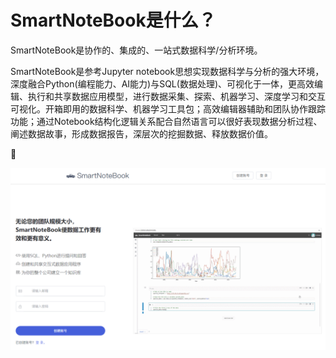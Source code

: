 # SmartNoteBook是什么？

SmartNoteBook是协作的、集成的、一站式数据科学/分析环境。

SmartNoteBook是参考Jupyter notebook思想实现数据科学与分析的强大环境，深度融合Python\(编程能力、AI能力\)与SQL\(数据处理\)、可视化于一体，更高效编辑、执行和共享数据应用模型，进行数据采集、探索、机器学习、深度学习和交互可视化。开箱即用的数据科学、机器学习工具包；高效编辑器辅助和团队协作跟踪功能；通过Notebook结构化逻辑关系配合自然语言可以很好表现数据分析过程、阐述数据故事，形成数据报告，深层次的挖掘数据、释放数据价值。









![](/assets/import.png)

